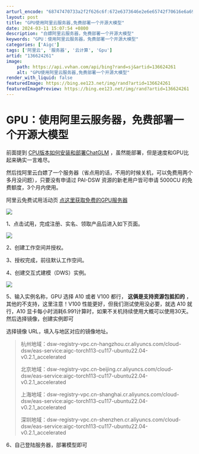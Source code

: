 ```yaml
---
arturl_encode: "68747470733a2f2f626c6f:672e6373646e2e6e65742f70616e6a696170656e67666c792f:61727469636c652f64657461696c732f313336363234323631"
layout: post
title: "GPU使用阿里云服务器,免费部署一个开源大模型"
date: 2024-03-11 15:07:54 +0800
description: "白嫖阿里云服务器，免费部署一个开源大模型"
keywords: "GPU：使用阿里云服务器，免费部署一个开源大模型"
categories: ['Aigc']
tags: ['阿里云', '服务器', '云计算', 'Gpu']
artid: "136624261"
image:
    path: https://api.vvhan.com/api/bing?rand=sj&artid=136624261
    alt: "GPU使用阿里云服务器,免费部署一个开源大模型"
render_with_liquid: false
featuredImage: https://bing.ee123.net/img/rand?artid=136624261
featuredImagePreview: https://bing.ee123.net/img/rand?artid=136624261
---
```


# GPU：使用阿里云服务器，免费部署一个开源大模型

前面提到
[CPU版本如何安装和部署ChatGLM](https://blog.csdn.net/panjiapengfly/article/details/136570767 "CPU版本如何安装和部署ChatGLM")
，虽然能部署，但是速度和GPU比起来确实一言难尽。

然后找阿里云白嫖了一个服务器（省点用的话，不用的时候关机，可以免费用两个多月没问题），只要没有申请过 PAI-DSW 资源的新老用户皆可申请 5000CU 的免费额度，3个月内使用。

阿里云免费试用活动页
[点这里获取免费的GPU服务器](https://free.aliyun.com/ "点这里获取免费的GPU服务器")

![](https://i-blog.csdnimg.cn/blog_migrate/e84687bf060b996a4b7382d9c1894b22.png)

1、点击试用，完成注册、实名、领取产品后进入如下页面。

![](https://i-blog.csdnimg.cn/blog_migrate/a6e3a191282cdbe2287b9135ed4a1db1.png)

2、创建工作空间并授权。

3、授权完成，前往默认工作空间。

4、创建交互式建模（DWS）实例。

![](https://i-blog.csdnimg.cn/blog_migrate/a7b9089ec78c0dcdc52b3aec6403a8f3.png)

5、输入实例名称，GPU 选择 A10 或者 V100 都行，
**这俩是支持资源包抵扣的**
，其他的不支持，这里注意！V100 性能更好，但我们测试使用没必要，就选 A10 就行，A10 显卡每小时消耗6.991计算时，如果不关机持续使用大概可以使用30天。然后选择镜像，创建实例即可

选择镜像 URL，填入与地区对应的镜像地址。

> 杭州地域：dsw-registry-vpc.cn-hangzhou.cr.aliyuncs.com/cloud-dsw/eas-service:aigc-torch113-cu117-ubuntu22.04-v0.2.1\_accelerated
>
> 北京地域：dsw-registry-vpc.cn-beijing.cr.aliyuncs.com/cloud-dsw/eas-service:aigc-torch113-cu117-ubuntu22.04-v0.2.1\_accelerated
>
> 上海地域：dsw-registry-vpc.cn-shanghai.cr.aliyuncs.com/cloud-dsw/eas-service:aigc-torch113-cu117-ubuntu22.04-v0.2.1\_accelerated
>
> 深圳地域：dsw-registry-vpc.cn-shenzhen.cr.aliyuncs.com/cloud-dsw/eas-service:aigc-torch113-cu117-ubuntu22.04-v0.2.1\_accelerated

6、自己登陆服务器，部署模型即可